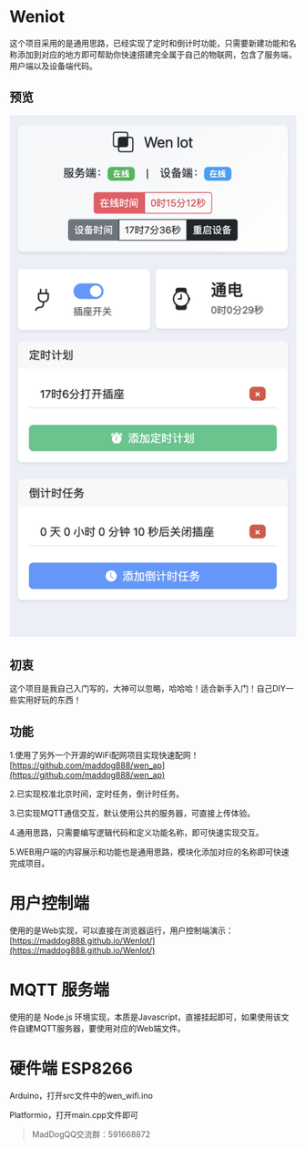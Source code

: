 # Weniot
这个项目采用的是通用思路，已经实现了定时和倒计时功能，只需要新建功能和名称添加到对应的地方即可帮助你快速搭建完全属于自己的物联网，包含了服务端，用户端以及设备端代码。

## 预览
![页面预览1](/src/1.png)

## 初衷
这个项目是我自己入门写的，大神可以忽略，哈哈哈！适合新手入门！自己DIY一些实用好玩的东西！

## 功能
1.使用了另外一个开源的WiFi配网项目实现快速配网！[https://github.com/maddog888/wen_ap](https://github.com/maddog888/wen_ap)

2.已实现校准北京时间，定时任务，倒计时任务。

3.已实现MQTT通信交互，默认使用公共的服务器，可直接上传体验。

4.通用思路，只需要编写逻辑代码和定义功能名称，即可快速实现交互。

5.WEB用户端的内容展示和功能也是通用思路，模块化添加对应的名称即可快速完成项目。

# 用户控制端
使用的是Web实现，可以直接在浏览器运行，用户控制端演示：[https://maddog888.github.io/WenIot/](https://maddog888.github.io/WenIot/)

# MQTT 服务端
使用的是 Node.js 环境实现，本质是Javascript，直接挂起即可，如果使用该文件自建MQTT服务器，要使用对应的Web端文件。

# 硬件端 ESP8266
Arduino，打开src文件中的wen_wifi.ino

Platformio，打开main.cpp文件即可

> MadDogQQ交流群：591668872

